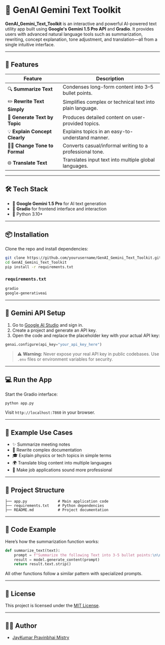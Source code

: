 # 🧠 GenAI Gemini Text Toolkit

**GenAI_Gemini_Text_Toolkit** is an interactive and powerful AI-powered text utility app built using **Google's Gemini 1.5 Pro API** and **Gradio**. It provides users with advanced natural language tools such as summarization, rewriting, concept explanation, tone adjustment, and translation—all from a single intuitive interface.

---

## 🚀 Features

| Feature                         | Description |
|----------------------------------|-------------|
| 🔍 **Summarize Text**           | Condenses long-form content into 3–5 bullet points. |
| ✏️ **Rewrite Text Simply**     | Simplifies complex or technical text into plain language. |
| 📘 **Generate Text by Topic**   | Produces detailed content on user-provided topics. |
| 💡 **Explain Concept Clearly** | Explains topics in an easy-to-understand manner. |
| 🧑‍💼 **Change Tone to Formal** | Converts casual/informal writing to a professional tone. |
| 🌐 **Translate Text**          | Translates input text into multiple global languages. |

---

## 🛠️ Tech Stack

- 🔮 **Google Gemini 1.5 Pro** for AI text generation
- 🎨 **Gradio** for frontend interface and interaction
- 🐍 Python 3.10+

---

## 📦 Installation

Clone the repo and install dependencies:

```bash
git clone https://github.com/yourusername/GenAI_Gemini_Text_Toolkit.git
cd GenAI_Gemini_Text_Toolkit
pip install -r requirements.txt
```

### `requirements.txt`

```txt
gradio
google-generativeai
```

---

## 🔑 Gemini API Setup

1. Go to [Google AI Studio](https://makersuite.google.com/app) and sign in.
2. Create a project and generate an API key.
3. Open the code and replace the placeholder key with your actual API key:

```python
genai.configure(api_key="your_api_key_here")
```

> ⚠️ **Warning:** Never expose your real API key in public codebases. Use `.env` files or environment variables for security.

---

## 💻 Run the App

Start the Gradio interface:

```bash
python app.py
```

Visit `http://localhost:7860` in your browser.

---

## 🧪 Example Use Cases

- ✨ Summarize meeting notes
- 📝 Rewrite complex documentation
- 🎓 Explain physics or tech topics in simple terms
- 🌍 Translate blog content into multiple languages
- 📢 Make job applications sound more professional

---

## 📂 Project Structure

```
├── app.py              # Main application code
├── requirements.txt    # Python dependencies
├── README.md           # Project documentation
```

---

## 🧠 Code Example

Here’s how the summarization function works:

```python
def summarize_text(text):
    prompt = f"Summarize the following Text into 3-5 bullet points:\n\n{text}"
    result = model.generate_content(prompt)
    return result.text.strip()
```

All other functions follow a similar pattern with specialized prompts.

---

## 📄 License

This project is licensed under the [MIT License](LICENSE).

---

## 🙋‍♂️ Author

- [JayKumar Pravinbhai Mistry](https://github.com/Mistryjay20/GenAI_Gemini_Text_Toolkit)
